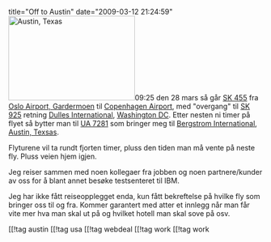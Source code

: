 title="Off to Austin"
date="2009-03-12 21:24:59"
<img src="http://pjatt.net/images/2009/03/250px-austin_skyline.jpg" alt="Austin, Texas" title="Austin, Texas" width="250" height="167" class="alignright size-full wp-image-806"  />09:25 den 28 mars så går <a href="http://www.flightstats.com/go/FlightStatus/flightStatusByFlight.do?airline=(SK)+SAS&flightNumber=455">SK 455</a> fra <a href="http://en.wikipedia.org/wiki/Oslo_Airport,_Gardermoen">Oslo Airport, Gardermoen</a> til <a href="http://en.wikipedia.org/wiki/Copenhagen_Airport">Copenhagen Airport</a>, med "overgang" til <a href="http://www.flightstats.com/go/FlightStatus/flightStatusByFlight.do?airline=(SK)+SAS&flightNumber=925">SK 925</a> retning <a href="http://en.wikipedia.org/wiki/Washington_Dulles_International_Airport">Dulles International</a>, <a href="http://en.wikipedia.org/wiki/Washington_DC">Washington DC</a>. Etter nesten ni timer på flyet så bytter man til <a href="http://www.flightstats.com/go/FlightStatus/flightStatusByFlight.do?airline=(UA)+United+Airlines&flightNumber=7281">UA 7281</a> som bringer meg til <a href="http://en.wikipedia.org/wiki/Austin-Bergstrom_International_Airport">Bergstrom International</a>, <a href="http://en.wikipedia.org/wiki/Austin,_Texas">Austin, Texsas</a>.

Flyturene vil ta rundt fjorten timer, pluss den tiden man må vente på neste fly. Pluss veien hjem igjen.

Jeg reiser sammen med noen kollegaer fra jobben og noen partnere/kunder av oss for å blant annet besøke testsenteret til IBM.

Jeg har ikke fått reiseopplegget enda, kun fått bekreftelse på hvilke fly som bringer oss til og fra. Kommer garantert med atter et innlegg når man får vite mer hva man skal ut på og hvilket hotell man skal sove på osv.

[[!tag  austin
[[!tag  usa
[[!tag  webdeal
[[!tag  work
[[!tag  work
